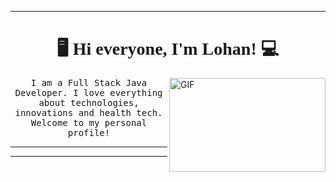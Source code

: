 
---




<h1 align="center" style="font-family: 'Times', sans-serif;">🖥️  Hi everyone, I'm Lohan! 💻 </h1>  

<img align="right" height="150px" width="250px" alt="GIF" src="https://media.giphy.com/media/DzI57t756gjEuWMdU4/giphy.gif" />


<p align="center"> <samp> I am a Full Stack Java Developer. I love everything about technologies, innovations and health tech. Welcome to my personal profile! 
  



<hr>
<hr>

